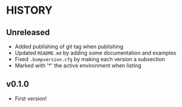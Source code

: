 # HISTORY

## Unreleased

- Added publishing of git tag when publishing
- Updated `README.md` by adding some documentation and examples
- Fixed `.bumpversion.cfg` by making each version a subsection
- Marked with '*' the active environment when listing

## v0.1.0

- First version!
